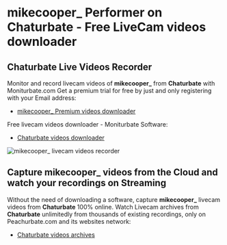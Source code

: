 # mikecooper_ Performer on Chaturbate - Free LiveCam videos downloader

## Chaturbate Live Videos Recorder

Monitor and record livecam videos of **mikecooper_** from **Chaturbate** with Moniturbate.com
Get a premium trial for free by just and only registering with your Email address:
* [mikecooper_ Premium videos downloader](https://moniturbate.com/request-demo-licence-key.html)

Free livecam videos downloader - Moniturbate Software:
* [Chaturbate videos downloader](https://moniturbate.com/moniturbate-download-software.html)

![mikecooper_ livecam videos recorder](https://peachurnet.com/templates/moniturbate-software.png)


## Capture mikecooper_ videos from the Cloud and watch your recordings on Streaming

Without the need of downloading a software, capture **mikecooper_** livecam videos from **Chaturbate** 100% online.
Watch Livecam archives from **Chaturbate** unlimitedly from thousands of existing recordings, only on Peachurbate.com and its websites network:
* [Chaturbate videos archives](https://peachurnet.com/)